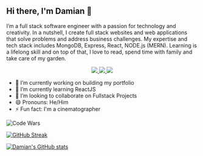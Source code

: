 ## Hi there, I'm Damian 👋

I’m a full stack software engineer with a passion for technology and creativity. In a nutshell, I create full stack websites and web applications that solve problems and address business challenges. My expertise and tech stack includes MongoDB, Express, React, NODE.js (MERN). Learning is a lifelong skill and on top of that, I love to read, spend time with family and take care of my garden.

<p align="center">
  <a href="https://www.damianpadilla.com" target="_blank">
    <img src="https://img.shields.io/static/v1?label=|&message=WEBSITE&color=blue&style=for-the-badge&logo=googlechrome&logo-color=white"/>
  </a>
  <a href="https://www.linkedin.com/in/damianpad/" target="_blank">
    <img src="https://img.shields.io/static/v1?label=|&message=LINKED-IN&color=blue&style=for-the-badge&logo=linkedin&logo-color=white"/>
  </a>
  <a href="https://twitter.com/damipad" target="_blank">
    <img src="https://img.shields.io/static/v1?label=|&message=TWITTER&color=blue&style=for-the-badge&logo=twitter&logo-color=white"/>
  </a>
</p>


- 🔭 I’m currently working on building my portfolio
- 🌱 I’m currently learning ReactJS
- 👯 I’m looking to collaborate on Fullstack Projects
- 😄 Pronouns: He/Him
- ⚡ Fun fact: I'm a cinematographer

![Code Wars](https://www.codewars.com/users/Damianpad4/badges/large)

[![GitHub Streak](https://github-readme-streak-stats.herokuapp.com?user=Damianpad&theme=dark)](https://git.io/streak-stats)

[![Damian's GitHub stats](https://github-readme-stats.vercel.app/api?username=Damianpad)](https://github.com/Damianpad/github-readme-stats)

<!--
**Damianpad/Damianpad** is a ✨ _special_ ✨ repository because its `README.md` (this file) appears on your GitHub profile.

Here are some ideas to get you started:

- 🔭 I’m currently working on ...
- 🌱 I’m currently learning ...
- 👯 I’m looking to collaborate on ...
- 🤔 I’m looking for help with ...
- 💬 Ask me about ...
- 📫 How to reach me: ...
- 😄 Pronouns: ...
- ⚡ Fun fact: ...
-->
